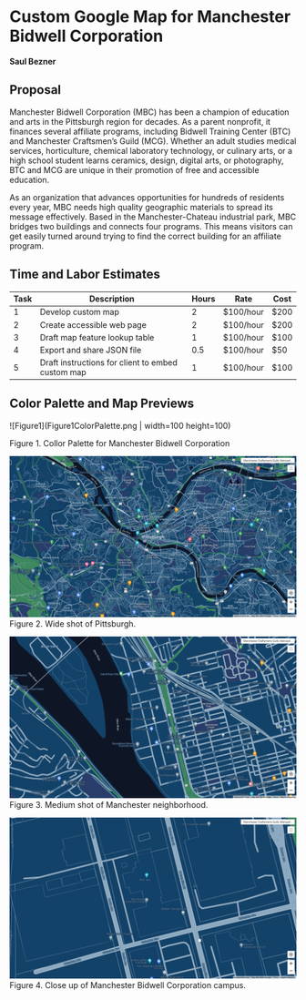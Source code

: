 # Custom Google Map for Manchester Bidwell Corporation
**Saul Bezner**


## Proposal
Manchester Bidwell Corporation (MBC) has been a champion of education and arts in the Pittsburgh region for decades. As a parent nonprofit, it finances several affiliate programs, including Bidwell Training Center (BTC) and Manchester Craftsmen’s Guild (MCG). Whether an adult studies medical services, horticulture, chemical laboratory technology, or culinary arts, or a high school student learns ceramics, design, digital arts, or photography, BTC and MCG are unique in their promotion of free and accessible education.

As an organization that advances opportunities for hundreds of residents every year, MBC needs high quality geographic materials to spread its message effectively. Based in the Manchester-Chateau industrial park, MBC bridges two buildings and connects four programs. This means visitors can get easily turned around trying to find the correct building for an affiliate program.

## Time and Labor Estimates

| **Task** | **Description** | **Hours** | **Rate** | **Cost** |
| -------- | --------------- | --------- | -------- | -------- |
| 1 | Develop custom map | 2 | $100/hour | $200 |
| 2 | Create accessible web page | 2 | $100/hour | $200 |
| 3 | Draft map feature lookup table | 1 | $100/hour | $100 |
| 4 | Export and share JSON file | 0.5 | $100/hour | $50 | 
| 5 | Draft instructions for client to embed custom map | 1 | $100/hour | $100 |

## Color Palette and Map Previews
![Figure1](Figure1ColorPalette.png | width=100 height=100)

Figure 1. Collor Palette for Manchester Bidwell Corporation

![Figure2](Figure2Wide.png)
Figure 2. Wide shot of Pittsburgh.

![Figure3](Figure3Medium.png)
Figure 3. Medium shot of Manchester neighborhood.

![Figure4](Figure4Close.png)
Figure 4. Close up of Manchester Bidwell Corporation campus.
